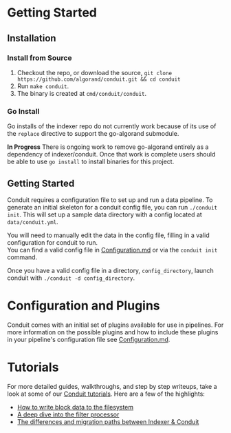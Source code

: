 # Getting Started


## Installation

### Install from Source

1. Checkout the repo, or download the source, `git clone https://github.com/algorand/conduit.git && cd conduit`
2. Run `make conduit`.
3. The binary is created at `cmd/conduit/conduit`.

### Go Install

Go installs of the indexer repo do not currently work because of its use of the `replace` directive to support the 
go-algorand submodule. 

**In Progress**
There is ongoing work to remove go-algorand entirely as a dependency of indexer/conduit. Once
that work is complete users should be able to use `go install` to install binaries for this project.

## Getting Started

Conduit requires a configuration file to set up and run a data pipeline. To generate an initial skeleton for a conduit
config file, you can run `./conduit init`. This will set up a sample data directory with a config located at
`data/conduit.yml`.

You will need to manually edit the data in the config file, filling in a valid configuration for conduit to run.  
You can find a valid config file in [Configuration.md](Configuration.md) or via the `conduit init` command.

Once you have a valid config file in a directory, `config_directory`, launch conduit with `./conduit -d config_directory`.


# Configuration and Plugins
Conduit comes with an initial set of plugins available for use in pipelines. For more information on the possible
plugins and how to include these plugins in your pipeline's configuration file see [Configuration.md](Configuration.md).

# Tutorials
For more detailed guides, walkthroughs, and step by step writeups, take a look at some of our
[Conduit tutorials](./tutorials). Here are a few of the highlights:
* [How to write block data to the filesystem](./tutorials/WritingBlocksToFile.md)
* [A deep dive into the filter processor](./tutorials/FilterDeepDive.md)
* [The differences and migration paths between Indexer & Conduit](./tutorials/IndexerMigration.md)
